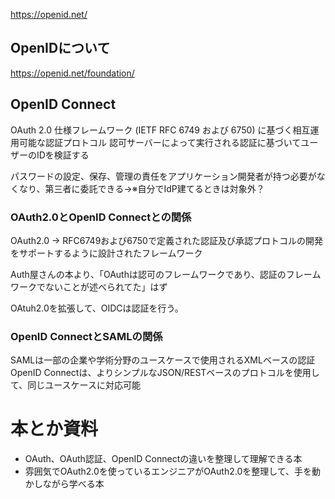 https://openid.net/

## OpenIDについて

https://openid.net/foundation/

## OpenID Connect

OAuth 2.0 仕様フレームワーク (IETF RFC 6749 および 6750) に基づく相互運用可能な認証プロトコル
認可サーバーによって実行される認証に基づいてユーザーのIDを検証する

パスワードの設定、保存、管理の責任をアプリケーション開発者が持つ必要がなくなり、第三者に委託できる→※自分でIdP建てるときは対象外？

### OAuth2.0とOpenID Connectとの関係

OAuth2.0 → RFC6749および6750で定義された認証及び承認プロトコルの開発をサポートするように設計されたフレームワーク  

Auth屋さんの本より、「OAuthは認可のフレームワークであり、認証のフレームワークでないことが述べられてた」はず  

OAtuh2.0を拡張して、OIDCは認証を行う。  


### OpenID ConnectとSAMLの関係

SAMLは一部の企業や学術分野のユースケースで使用されるXMLベースの認証  
OpenID Connectは、よりシンプルなJSON/RESTベースのプロトコルを使用して、同じユースケースに対応可能  

# 本とか資料

- OAuth、OAuth認証、OpenID Connectの違いを整理して理解できる本
- 雰囲気でOAuth2.0を使っているエンジニアがOAuth2.0を整理して、手を動かしながら学べる本


